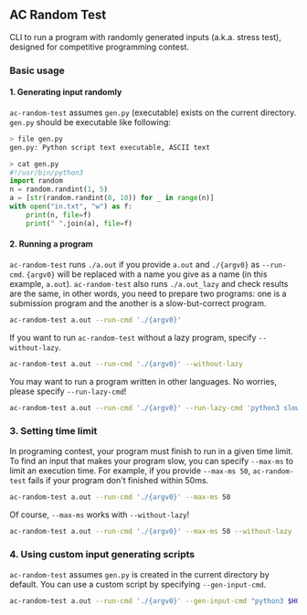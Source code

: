 ## AC Random Test

CLI to run a program with randomly generated inputs (a.k.a. stress test), designed for competitive programming contest.

### Basic usage

#### 1. Generating input randomly

`ac-random-test` assumes `gen.py` (executable) exists on the current directory.
`gen.py` should be executable like following:

```bash
> file gen.py
gen.py: Python script text executable, ASCII text
```

```python
> cat gen.py
#!/usr/bin/python3
import random
n = random.randint(1, 5)
a = [str(random.randint(0, 10)) for _ in range(n)]
with open("in.txt", "w") as f:
    print(n, file=f)
    print(" ".join(a), file=f)
```

#### 2. Running a program

`ac-random-test` runs `./a.out` if you provide `a.out` and `./{argv0}` as `--run-cmd`.
`{argv0}` will be replaced with a name you give as a name (in this example, `a.out`).
`ac-random-test` also runs `./a.out_lazy` and check results are the same, in other words,
you need to prepare two programs: one is a submission program and the another is a
slow-but-correct program.

```bash
ac-random-test a.out --run-cmd './{argv0}'
```

If you want to run `ac-random-test` without a lazy program, specify `--without-lazy`.

```bash
ac-random-test a.out --run-cmd './{argv0}' --without-lazy
```

You may want to run a program written in other languages. No worries, please specify `--run-lazy-cmd`!

```bash
ac-random-test a.out --run-cmd './{argv0}' --run-lazy-cmd 'python3 slow_ac_code.py'
```

### 3. Setting time limit

In programing contest, your program must finish to run in a given time limit.
To find an input that makes your program slow, you can specify `--max-ms` to limit an execution time.
For example, if you provide `--max-ms 50`, `ac-random-test` fails if your program don't finished within 50ms.

```bash
ac-random-test a.out --run-cmd './{argv0}' --max-ms 50
```

Of course, `--max-ms` works with `--without-lazy`!

```bash
ac-random-test a.out --run-cmd './{argv0}' --max-ms 50 --without-lazy
```

### 4. Using custom input generating scripts

`ac-random-test` assumes `gen.py` is created in the current directory by default.
You can use a custom script by specifying `--gen-input-cmd`.

```bash
ac-random-test a.out --run-cmd './{argv0}' --gen-input-cmd "python3 $HOME/Desktop/gen.py"
```
